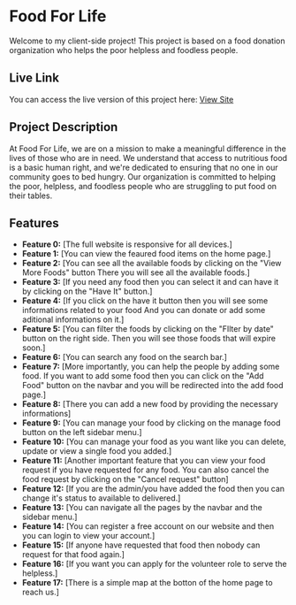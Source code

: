 # Food For Life

Welcome to my client-side project! This project is based on a food donation organization who helps the poor helpless and foodless people.

## Live Link
You can access the live version of this project here: [View Site](https://food-sharing-b4e8a.web.app/)

## Project Description

At Food For Life, we are on a mission to make a meaningful difference in the lives of those who are in need. We understand that access to nutritious food is a basic human right, and we're dedicated to ensuring that no one in our community goes to bed hungry. Our organization is committed to helping the poor, helpless, and foodless people who are struggling to put food on their tables.

## Features
- **Feature 0:** [The full website is responsive for all devices.]
- **Feature 1:** [You can view the feaured food items on the home page.]
- **Feature 2:** [You can see all the available foods by clicking on the "View More Foods" button There you will see all the available foods.]
- **Feature 3:** [If you need any food then you can select it and can have it by clicking on the "Have It" button.]
- **Feature 4:** [If you click on the have it button then you will see some informations related to your food And you can donate or add some aditional informations on it.]
- **Feature 5:** [You can filter the foods by clicking on the "FIlter by date" button on the right side. Then you will see those foods that will expire soon.]
- **Feature 6:** [You can search any food on the search bar.]
- **Feature 7:** [More importantly, you can help the people by adding some food. If you want to add some food then you can click on the "Add Food" button on the navbar and you will be redirected into the add food page.]
- **Feature 8:** [There you can add a new food by providing the necessary informations]
- **Feature 9:** [You can manage your food by clicking on the manage food button on the left sidebar menu.]
- **Feature 10:** [You can manage your food as you want like you can delete, update or view a single food you added.]
- **Feature 11:** [Another important feature that you can view your food request if you have requested for any food. You can also cancel the food request by clicking on the "Cancel request" button]
- **Feature 12:** [If you are the admin/you have added the food then you can change it's status to available to delivered.]
- **Feature 13:** [You can navigate all the pages by the navbar and the sidebar menu.]
- **Feature 14:** [You can register a free account on our website and then you can login to view your account.]
- **Feature 15:** [If anyone have requested that food then nobody can request for that food again.]
- **Feature 16:** [If you want you can apply for the volunteer role to serve the helpless.]
- **Feature 17:** [There is a simple map at the botton of the home page to reach us.]
